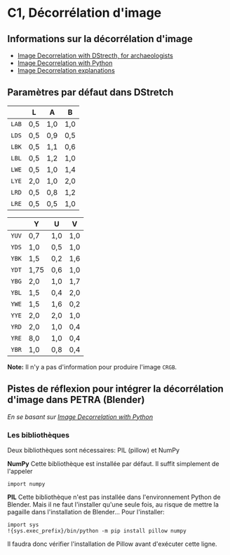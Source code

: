 # C1, Décorrélation d'image

## Informations sur la décorrélation d'image
- [Image Decorrelation with DStrecth, for archaeologists](http://www.dstretch.com/)
- [Image Decorrelation with Python](https://github.com/Dan-in-CA/decorrstretch)
- [Image Decorrelation explanations](https://dhanushkadangampola.blogspot.com/2015/02/decorrelation-stretching.html)

## Paramètres par défaut dans DStretch
|  | L | A | B |
|---|---|---|---|
| `LAB`	| 0,5 | 1,0	| 1,0 |
| `LDS`	| 0,5	| 0,9	| 0,5 |
| `LBK`	| 0,5	| 1,1	| 0,6 |
| `LBL`	| 0,5	| 1,2	| 1,0 |
| `LWE`	| 0,5	| 1,0	| 1,4 |
| `LYE`	| 2,0	| 1,0	| 2,0 |
| `LRD`	| 0,5	| 0,8	| 1,2 |
| `LRE`	| 0,5	| 0,5	| 1,0 |

|  | Y | U | V |
|---|---|---|---|
| `YUV` | 0,7	| 1,0	| 1,0 |
| `YDS` | 1,0	| 0,5	| 1,0 |
| `YBK` | 1,5	| 0,2	| 1,6 |
| `YDT` | 1,75 | 0,6 | 1,0 |
| `YBG` | 2,0 | 1,0 | 1,7 |
| `YBL` | 1,5 | 0,4 | 2,0 |
| `YWE` | 1,5 | 1,6 | 0,2 |
| `YYE` | 2,0 | 2,0 | 1,0 |
| `YRD` | 2,0 | 1,0 | 0,4 |
| `YRE` | 8,0 | 1,0 | 0,4 |
| `YBR` | 1,0 | 0,8 | 0,4 |

**Note:** Il n'y a pas d'information pour produire l'image `CRGB`.

## Pistes de réflexion pour intégrer la décorrélation d'image dans PETRA (Blender)
*En se basant sur [Image Decorrelation with Python](https://github.com/Dan-in-CA/decorrstretch)*

### Les bibliothèques
Deux bibliothèques sont nécessaires: PIL (pillow) et NumPy

**NumPy**
Cette bibliothèque est installée par défaut. Il suffit simplement de l'appeler
```
import numpy
```

**PIL**
Cette bibliothèque n'est pas installée dans l'environnement Python de Blender. Mais il ne faut l'installer qu'une seule fois, au risque de mettre la pagaille dans l'installation de Blender...
Pour l'installer:
```
import sys
!{sys.exec_prefix}/bin/python -m pip install pillow numpy
```
Il faudra donc vérifier l'installation de Pillow avant d'exécuter cette ligne.

